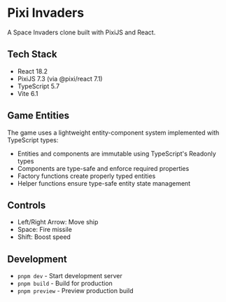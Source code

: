 # Pixi Invaders

A Space Invaders clone built with PixiJS and React.

## Tech Stack

- React 18.2
- PixiJS 7.3 (via @pixi/react 7.1)
- TypeScript 5.7
- Vite 6.1

## Game Entities

The game uses a lightweight entity-component system implemented with TypeScript types:
- Entities and components are immutable using TypeScript's Readonly types
- Components are type-safe and enforce required properties
- Factory functions create properly typed entities
- Helper functions ensure type-safe entity state management

## Controls

- Left/Right Arrow: Move ship
- Space: Fire missile
- Shift: Boost speed

## Development

- `pnpm dev` - Start development server
- `pnpm build` - Build for production
- `pnpm preview` - Preview production build